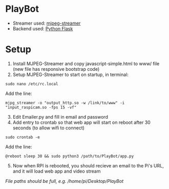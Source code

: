 # PlayBot
* Streamer used: [mjpeg-streamer](https://github.com/jacksonliam/mjpg-streamer/tree/master/mjpg-streamer-experimental)
* Backend used: [Python Flask](http://flask.pocoo.org)

# Setup
1. Install MJPEG-Streamer and copy javascript-simple.html to www/ file (new file has responsive bootstrap code)
2. Setup MJPEG-Streamer to start on startup, in terminal:
```
sudo nano /etc/rc.local
```
Add the line:
```
mjpg_streamer -o "output_http.so -w /link/to/www" -i "input_raspicam.so -fps 15 -vf"
```
3. Edit Emailer.py and fill in email and password
4. Add entry to crontab so that web app will start on reboot after 30 seconds (to allow wifi to connect)
```
sudo crontab -e
```
Add the line:
```
@reboot sleep 30 && sudo python3 /path/to/PlayBot/app.py
```
5. Now when RPI is rebooted, you should recieve an email to the Pi's URL, and it will load web app and video stream

*File paths should be full, e.g. /home/pi/Desktop/PlayBot*
